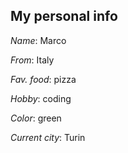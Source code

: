 ## My personal info

*Name*: Marco

*From*: Italy

*Fav. food*: pizza

*Hobby*: coding

*Color*: green

*Current city*: Turin
